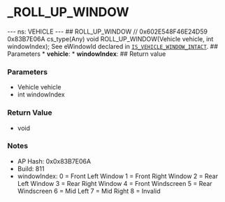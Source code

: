 # _ROLL_UP_WINDOW

--- ns: VEHICLE --- ## ROLL_UP_WINDOW  // 0x602E548F46E24D59 0x83B7E06A cs_type(Any) void ROLL_UP_WINDOW(Vehicle vehicle, int windowIndex);  See eWindowId declared in [`IS_VEHICLE_WINDOW_INTACT`](#_0x46E571A0E20D01F1).   ## Parameters * **vehicle**: * **windowIndex**:  ## Return value

### Parameters
* Vehicle vehicle
* int windowIndex

### Return Value
* void

### Notes
* AP Hash: 0x0x83B7E06A
* Build: 811
* windowIndex:
0 = Front Left Window
1 = Front Right Window
2 = Rear Left Window
3 = Rear Right Window
4 = Front Windscreen
5 = Rear Windscreen
6 = Mid Left
7 = Mid Right
8 = Invalid

